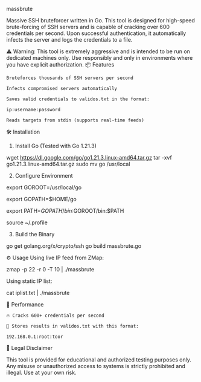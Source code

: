 massbrute

Massive SSH bruteforcer written in Go.
This tool is designed for high-speed brute-forcing of SSH servers and is capable of cracking over 600 credentials per second. Upon successful authentication, it automatically infects the server and logs the credentials to a file.

⚠️ Warning: This tool is extremely aggressive and is intended to be run on dedicated machines only. Use responsibly and only in environments where you have explicit authorization.
📦 Features

    Bruteforces thousands of SSH servers per second

    Infects compromised servers automatically

    Saves valid credentials to validos.txt in the format:

    ip:username:password

    Reads targets from stdin (supports real-time feeds)

🛠 Installation
1. Install Go (Tested with Go 1.21.3)

wget https://dl.google.com/go/go1.21.3.linux-amd64.tar.gz
tar -xvf go1.21.3.linux-amd64.tar.gz
sudo mv go /usr/local

2. Configure Environment

export GOROOT=/usr/local/go

export GOPATH=$HOME/go

export PATH=$GOPATH/bin:$GOROOT/bin:$PATH

source ~/.profile

3. Build the Binary

go get golang.org/x/crypto/ssh
go build massbrute.go

⚙️ Usage
Using live IP feed from ZMap:

zmap -p 22 -r 0 -T 10 | ./massbrute

Using static IP list:

cat iplist.txt | ./massbrute

🧪 Performance

    🔥 Cracks 600+ credentials per second

    💾 Stores results in validos.txt with this format:

    192.168.0.1:root:toor

🛑 Legal Disclaimer

This tool is provided for educational and authorized testing purposes only.
Any misuse or unauthorized access to systems is strictly prohibited and illegal.
Use at your own risk.
